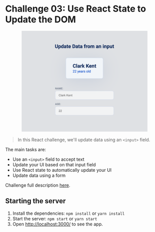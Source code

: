 # Challenge 03: Use React State to Update the DOM

<p align="center">
  <img alt="Use React State to Update the DOM" width="400" src="https://raw.githubusercontent.com/danielacb/course_10-react-challenges-beginner/master/images/03-use-react-state.png">
</p>

> In this React challenge, we'll update data using an `<input>` field.

The main tasks are:

- Use an `<input>` field to accept text
- Update your UI based on that input field
- Use React state to automatically update your UI
- Update data using a form

Challenge full description [here](https://scotch.io/courses/10-react-challenges-beginner/use-react-state-to-update-the-dom).

## Starting the server

1. Install the dependencies: `npm install` or `yarn install`
2. Start the server: `npm start` or `yarn start`
3. Open [http://localhost:3000/](http://localhost:3000/) to see the app.
